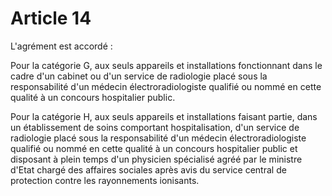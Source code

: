 # Article 14

L'agrément est accordé :

Pour la catégorie G, aux seuls appareils et installations fonctionnant dans le cadre d'un cabinet ou d'un service de radiologie placé sous la responsabilité d'un médecin électroradiologiste qualifié ou nommé en cette qualité à un concours hospitalier public.

Pour la catégorie H, aux seuls appareils et installations faisant partie, dans un établissement de soins comportant hospitalisation, d'un service de radiologie placé sous la responsabilité d'un médecin électroradiologiste qualifié ou nommé en cette qualité à un concours hospitalier public et disposant à plein temps d'un physicien spécialisé agréé par le ministre d'Etat chargé des affaires sociales après avis du service central de protection contre les rayonnements ionisants.
